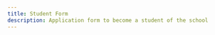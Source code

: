 ```yaml
---
title: Student Form
description: Application form to become a student of the school
---
```


<script setup>
import StudentForm from './StudentForm.vue'
import AuthForm from './AuthForm.vue'
</script>

<AuthForm />
<StudentForm />
